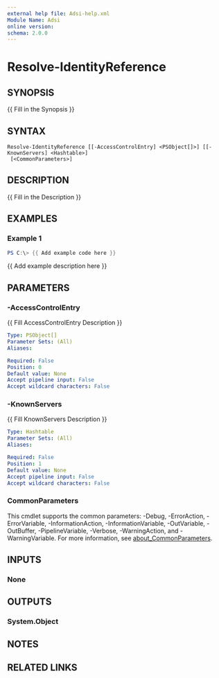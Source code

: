 ```yaml
---
external help file: Adsi-help.xml
Module Name: Adsi
online version:
schema: 2.0.0
---
```


# Resolve-IdentityReference

## SYNOPSIS
{{ Fill in the Synopsis }}

## SYNTAX

```
Resolve-IdentityReference [[-AccessControlEntry] <PSObject[]>] [[-KnownServers] <Hashtable>]
 [<CommonParameters>]
```

## DESCRIPTION
{{ Fill in the Description }}

## EXAMPLES

### Example 1
```powershell
PS C:\> {{ Add example code here }}
```

{{ Add example description here }}

## PARAMETERS

### -AccessControlEntry
{{ Fill AccessControlEntry Description }}

```yaml
Type: PSObject[]
Parameter Sets: (All)
Aliases:

Required: False
Position: 0
Default value: None
Accept pipeline input: False
Accept wildcard characters: False
```

### -KnownServers
{{ Fill KnownServers Description }}

```yaml
Type: Hashtable
Parameter Sets: (All)
Aliases:

Required: False
Position: 1
Default value: None
Accept pipeline input: False
Accept wildcard characters: False
```

### CommonParameters
This cmdlet supports the common parameters: -Debug, -ErrorAction, -ErrorVariable, -InformationAction, -InformationVariable, -OutVariable, -OutBuffer, -PipelineVariable, -Verbose, -WarningAction, and -WarningVariable. For more information, see [about_CommonParameters](http://go.microsoft.com/fwlink/?LinkID=113216).

## INPUTS

### None

## OUTPUTS

### System.Object
## NOTES

## RELATED LINKS
